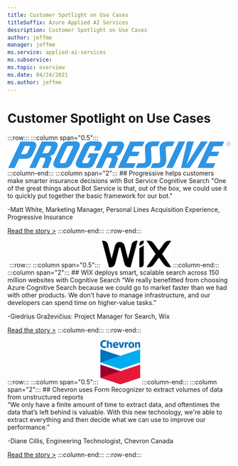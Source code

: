 ```yaml
---
title: Customer Spotlight on Use Cases
titleSuffix: Azure Applied AI Services
description: Customer Spotlight on Use Cases
author: jeffme
manager: jeffme
ms.service: applied-ai-services
ms.subservice:
ms.topic: overview
ms.date: 04/24/2021
ms.author: jeffme
---
```


# Customer Spotlight on Use Cases


:::row:::
   :::column span="0.5":::
      ![Progressive_Logo](./media/logo-progressive.svg)
   :::column-end:::
   :::column span="2":::
      ## Progressive helps customers make smarter insurance decisions with Bot Service Cognitive Search
"One of the great things about Bot Service is that, out of the box, we could use it to quickly put together the basic framework for our bot." 

-Matt White, Marketing Manager, Personal Lines Acquisition Experience, Progressive Insurance 

[Read the story >](https://customers.microsoft.com/en-us/story/789698-progressive-insurance-cognitive-services-insurance)
   :::column-end:::
:::row-end:::
 
 ​
 :::row:::
   :::column span="0.5":::
      ![Wix Logo](./media/wix-logo.svg)
   :::column-end:::
   :::column span="2":::
     ## WIX deploys smart, scalable search across 150 million websites with Cognitive Search 
“We really benefitted from choosing Azure Cognitive Search because we could go to market faster than we had with other products. We don’t have to manage infrastructure, and our developers can spend time on higher-value tasks.” 

-Giedrius Graževičius: Project Manager for Search, Wix 

[Read the story >](https://customers.microsoft.com/en-us/story/764974-wix-partner-professional-services-azure-cognitive-search)
   :::column-end:::
:::row-end:::

:::row:::
   :::column span="0.5":::
      ![Chevron logo](./media/Chevron2.png)
   :::column-end:::
   :::column span="2":::
      ## Chevron uses Form Recognizer to extract volumes of data from unstructured reports  
“We only have a finite amount of time to extract data, and oftentimes the data that’s left behind is valuable. With this new technology, we're able to extract everything and then decide what we can use to improve our performance.” 

-Diane Cillis, Engineering Technologist, Chevron Canada 

[Read the story >](https://customers.microsoft.com/en-us/story/chevron-mining-oil-gas-azure-cognitive-services)
   :::column-end:::
:::row-end::: 
​​
